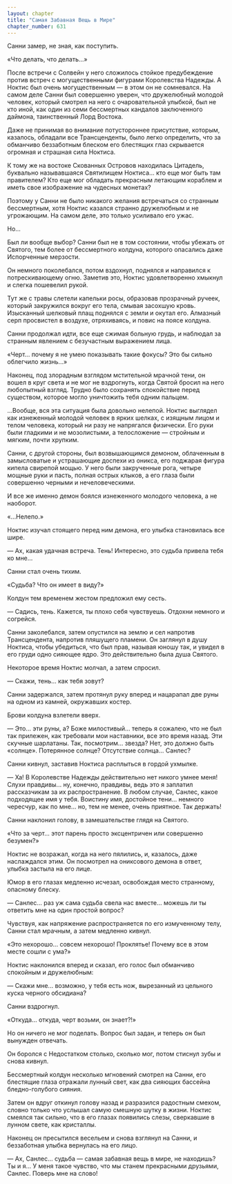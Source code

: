 ```yaml
---
layout: chapter
title: "Самая Забавная Вещь в Мире"
chapter_number: 631
---
```


Санни замер, не зная, как поступить.

«Что делать, что делать...»

После встречи с Солвейн у него сложилось стойкое предубеждение против встреч с могущественными фигурами Королевства Надежды. А Ноктис был очень могущественным — в этом он не сомневался. На самом деле Санни был совершенно уверен, что дружелюбный молодой человек, который смотрел на него с очаровательной улыбкой, был не кто иной, как один из семи бессмертных кандалов заключенного даймона, таинственный Лорд Востока.

Даже не принимая во внимание потустороннее присутствие, которым, казалось, обладали все Трансценденты, было легко определить, что за обманчиво беззаботным блеском его блестящих глаз скрывается огромная и страшная сила Ноктиса.

К тому же на востоке Скованных Островов находилась Цитадель, буквально называвшаяся Святилищем Ноктиса... кто еще мог быть там правителем? Кто еще мог обладать прекрасным летающим кораблем и иметь свое изображение на чудесных монетах?

Поэтому у Санни не было никакого желания встречаться со странным бессмертным, хотя Ноктис казался странно дружелюбным и не угрожающим. На самом деле, это только усиливало его ужас.

Но...

Был ли вообще выбор? Санни был не в том состоянии, чтобы убежать от Святого, тем более от бессмертного колдуна, которого опасались даже Испорченные мерзости.

Он немного поколебался, потом вздохнул, поднялся и направился к потрескивающему огню. Заметив это, Ноктис удовлетворенно хмыкнул и слегка пошевелил рукой.

Тут же с травы слетели капельки росы, образовав прозрачный ручеек, который закружился вокруг его тела, смывая засохшую кровь. Изысканный шелковый плащ поднялся с земли и окутал его. Алмазный серп просвистел в воздухе, отряхиваясь, и повис на поясе колдуна.

Санни продолжал идти, все еще сжимая больную грудь, и наблюдал за странным явлением с безучастным выражением лица.

«Черт... почему я не умею показывать такие фокусы? Это бы сильно облегчило жизнь...»

Наконец, под злорадным взглядом мстительной мрачной тени, он вошел в круг света и не мог не вздрогнуть, когда Святой бросил на него любопытный взгляд. Трудно было сохранять спокойствие перед существом, которое могло уничтожить тебя одним пальцем.

...Вообще, вся эта ситуация была довольно нелепой. Ноктис выглядел как изнеженный молодой человек в ярких шелках, с изящным лицом и телом человека, который ни разу не напрягался физически. Его руки были гладкими и не мозолистыми, а телосложение — стройным и мягким, почти хрупким.

Санни, с другой стороны, был возвышающимся демоном, облаченным в замысловатые и устрашающие доспехи из оникса, его поджарая фигура кипела свирепой мощью. У него были закрученные рога, четыре мощные руки и пасть, полная острых клыков, а его глаза были совершенно черными и нечеловеческими.

И все же именно демон боялся изнеженного молодого человека, а не наоборот.

«...Нелепо.»

Ноктис изучал стоящего перед ним демона, его улыбка становилась все шире.

— Ах, какая удачная встреча. Тень! Интересно, это судьба привела тебя ко мне...

Санни стал очень тихим.

«Судьба? Что он имеет в виду?»

Колдун тем временем жестом предложил ему сесть.

— Садись, тень. Кажется, ты плохо себя чувствуешь. Отдохни немного и согрейся.

Санни заколебался, затем опустился на землю и сел напротив Трансцендента, напротив пляшущего пламени. Он заглянул в душу Ноктиса, чтобы убедиться, что был прав, называя юношу так, и увидел в его груди одно сияющее ядро. Это действительно была душа Святого.

Некоторое время Ноктис молчал, а затем спросил.

— Скажи, тень... как тебя зовут?

Санни задержался, затем протянул руку вперед и нацарапал две руны на одном из камней, окружавших костер.

Брови колдуна взлетели вверх.

— Это... эти руны, а? Боже милостивый... теперь я сожалею, что не был так прилежен, как требовали мои наставники, все это время назад. Эти скучные шарлатаны. Так, посмотрим... звезда? Нет, это должно быть «солнце». Потерянное солнце? Отсутствие солнца... Санлес?

Санни кивнул, заставив Ноктиса расплыться в гордой ухмылке.

— Ха! В Королевстве Надежды действительно нет никого умнее меня! Слухи правдивы... ну, конечно, правдивы, ведь это я заплатил рассказчикам за их распространение. В любом случае, Санлес, какое подходящее имя у тебя. Воистину имя, достойное тени... немного чересчур, как по мне... но, тем не менее, очень приятное. Так держать!

Санни наклонил голову, в замешательстве глядя на Святого.

«Что за черт... этот парень просто эксцентричен или совершенно безумен?»

Ноктис не возражал, когда на него пялились, и, казалось, даже наслаждался этим. Он посмотрел на ониксового демона в ответ, улыбка застыла на его лице.

Юмор в его глазах медленно исчезал, освобождая место странному, опасному блеску.

— Санлес... раз уж сама судьба свела нас вместе... можешь ли ты ответить мне на один простой вопрос?

Чувствуя, как напряжение распространяется по его измученному телу, Санни стал мрачным, а затем медленно кивнул.

«Это нехорошо... совсем нехорошо! Проклятье! Почему все в этом месте сошли с ума?»

Ноктис наклонился вперед и сказал, его голос был обманчиво спокойным и дружелюбным:

— Скажи мне... возможно, у тебя есть нож, вырезанный из цельного куска черного обсидиана?

Санни вздрогнул.

«Откуда... откуда, черт возьми, он знает?!»

Но он ничего не мог поделать. Вопрос был задан, и теперь он был вынужден отвечать.

Он боролся с Недостатком столько, сколько мог, потом стиснул зубы и снова кивнул.

Бессмертный колдун несколько мгновений смотрел на Санни, его блестящие глаза отражали лунный свет, как два сияющих бассейна бледно-голубого сияния.

Затем он вдруг откинул голову назад и разразился радостным смехом, словно только что услышал самую смешную шутку в жизни. Ноктис смеялся так сильно, что в его глазах появились слезы, сверкавшие в лунном свете, как кристаллы.

Наконец он пресытился весельем и снова взглянул на Санни, и беззаботная улыбка вернулась на его лицо.

— Ах, Санлес... судьба — самая забавная вещь в мире, не находишь? Ты и я... У меня такое чувство, что мы станем прекрасными друзьями, Санлес. Поверь мне на слово!